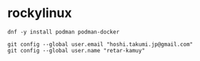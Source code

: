 # rockylinux

```
dnf -y install podman podman-docker
```

```
git config --global user.email "hoshi.takumi.jp@gmail.com"
git config --global user.name "retar-kamuy"
```